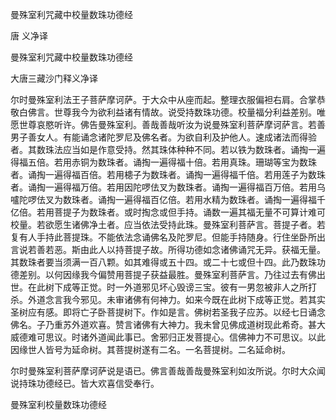   曼殊室利咒藏中校量数珠功德经  

唐 义净译  

曼殊室利咒藏中校量数珠功德经  

大唐三藏沙门释义净译  

尔时曼殊室利法王子菩萨摩诃萨。于大众中从座而起。整理衣服偏袒右肩。合掌恭敬白佛言。世尊我今为欲利益诸有情故。说受持数珠功德。校量福分利益差别。唯愿世尊哀愍听许。佛告曼殊室利。善哉善哉听汝为说曼殊室利菩萨摩诃萨言。若善男子善女人。有能诵念诸陀罗尼及佛名者。为欲自利及护他人。速成诸法而得验者。其数珠法应当如是作意受持。然其珠体种种不同。若以铁为数珠者。诵掏一遍得福五倍。若用赤铜为数珠者。诵掏一遍得福十倍。若用真珠。珊瑚等宝为数珠者。诵掏一遍得福百倍。若用槵子为数珠者。诵掏一遍得福千倍。若用莲子为数珠者。诵掏一遍得福万倍。若用因陀啰佉叉为数珠者。诵掏一遍得福百万倍。若用乌嚧陀啰佉叉为数珠者。诵掏一遍得福百亿倍。若用水精为数珠者。诵掏一遍得福千亿倍。若用菩提子为数珠者。或时掏念或但手持。诵数一遍其福无量不可算计难可校量。若欲愿生诸佛净土者。应当依法受持此珠。曼殊室利菩萨言。菩提子者。若复有人手持此菩提珠。不能依法念诵佛名及陀罗尼。但能手持随身。行住坐卧所出言说若善若恶。斯由此人以持菩提子故。所得功德如念诸佛诵咒无异。获福无量。其数珠者要当须满一百八颗。如其难得或五十四。或二十七或但十四。此乃数珠功德差别。以何因缘我今偏赞用菩提子获益最胜。曼殊室利菩萨言。乃往过去有佛出世。在此树下成等正觉。时一外道邪见坏心毁谤三宝。彼有一男忽被非人之所打杀。外道念言我今邪见。未审诸佛有何神力。如来今既在此树下成等正觉。若其实圣树应有感。即将亡子卧菩提树下。作如是言。佛树若圣我子应苏。以经七日诵念佛名。子乃重苏外道欢喜。赞言诸佛有大神力。我未曾见佛成道树现此希奇。甚大威德难可思议。时诸外道闻此事已。舍邪归正发菩提心。信佛神力不可思议。以此因缘世人皆号为延命树。其菩提树遂有二名。一名菩提树。二名延命树。  

尔时曼殊室利菩萨摩诃萨说是语已。佛言善哉善哉曼殊室利如汝所说。尔时大众闻说持珠功德经已。皆大欢喜信受奉行。  

曼殊室利校量数珠功德经  
